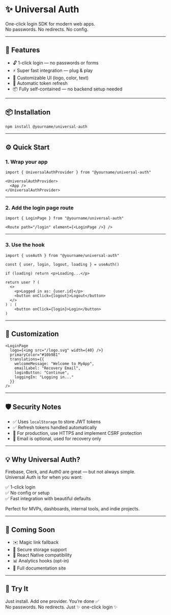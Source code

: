 # ✨ Universal Auth

One-click login SDK for modern web apps.  
No passwords. No redirects. No config.

---

## 🚀 Features

- 🔓 1-click login — no passwords or forms  
- ⚡ Super fast integration — plug & play  
- 🎨 Customizable UI (logo, color, text)  
- 🔁 Automatic token refresh  
- 📦 Fully self-contained — no backend setup needed  

---

## 📦 Installation

```bash
npm install @yourname/universal-auth
```

---

## ⚙️ Quick Start

### 1. Wrap your app

```tsx
import { UniversalAuthProvider } from "@yourname/universal-auth"

<UniversalAuthProvider>
  <App />
</UniversalAuthProvider>
```

---

### 2. Add the login page route

```tsx
import { LoginPage } from "@yourname/universal-auth"

<Route path="/login" element={<LoginPage />} />
```

---

### 3. Use the hook

```tsx
import { useAuth } from "@yourname/universal-auth"

const { user, login, logout, loading } = useAuth()

if (loading) return <p>Loading...</p>

return user ? (
  <>
    <p>Logged in as: {user.id}</p>
    <button onClick={logout}>Logout</button>
  </>
) : (
    <button onClick={login}>Login</button>
)
```

---

## 🎨 Customization

```tsx
<LoginPage
  logo={<img src="/logo.svg" width={40} />}
  primaryColor="#10b981"
  translations={{
    welcomeMessage: "Welcome to MyApp",
    emailLabel: "Recovery Email",
    loginButton: "Continue",
    loggingIn: "Logging in..."
  }}
/>
```

---

## 🛡️ Security Notes

- ✅ Uses `localStorage` to store JWT tokens  
- ✅ Refresh tokens handled automatically  
- 🔐 For production, use HTTPS and implement CSRF protection  
- 🔐 Email is optional, used for recovery only

---

## 💡 Why Universal Auth?

Firebase, Clerk, and Auth0 are great — but not always simple.  
Universal Auth is for when you want:

✅ 1-click login  
✅ No config or setup  
✅ Fast integration with beautiful defaults  

Perfect for MVPs, dashboards, internal tools, and indie projects.

---

## 🧪 Coming Soon

- ✉️ Magic link fallback  
- 🔐 Secure storage support  
- 📱 React Native compatibility  
- 📊 Analytics hooks (opt-in)  
- 📄 Full documentation site

---

## 📣 Try It

Just install. Add one provider. You’re done ✅  
No passwords. No redirects. Just ✨ one-click login ✨
